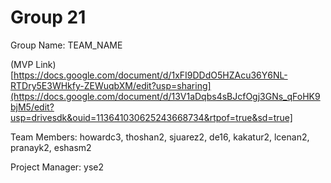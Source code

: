 # Group 21
Group Name: TEAM_NAME

(MVP Link)[https://docs.google.com/document/d/1xFI9DDdO5HZAcu36Y6NL-RTDry5E3WHkfy-ZEWuqbXM/edit?usp=sharing](https://docs.google.com/document/d/13V1aDqbs4sBJcfOgj3GNs_qFoHK9bjM5/edit?usp=drivesdk&ouid=113641030625243668734&rtpof=true&sd=true]

Team Members: howardc3, thoshan2, sjuarez2, de16, kakatur2, lcenan2, pranayk2, eshasm2

Project Manager: yse2
